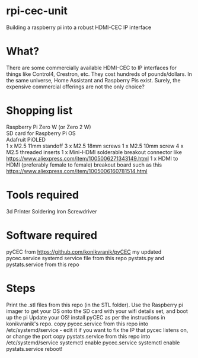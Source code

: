 # rpi-cec-unit
Building a raspberry pi into a robust HDMI-CEC IP interface

# What?
There are some commercially available HDMI-CEC to IP interfaces for things like Control4, Crestron, etc. They cost hundreds of pounds/dollars. In the same universe, Home Assistant and Raspberry Pis exist. Surely, the expensive commercial offerings are not the only choice?

# Shopping list
Raspberry Pi Zero W (or Zero 2 W)  
SD card for Raspberry Pi OS  
Adafruit PiOLED  
1 x M2.5 11mm standoff
3 x M2.5 18mm screws
1 x M2.5 10mm screw
4 x M2.5 threaded inserts
1 x Mini-HDMI solderable breakout connector like https://www.aliexpress.com/item/1005006271343149.html
1 x HDMI to HDMI (preferably female to female) breakout board such as this https://www.aliexpress.com/item/1005006160781514.html

# Tools required
3d Printer
Soldering Iron
Screwdriver

# Software required
pyCEC from https://github.com/konikvranik/pyCEC
my updated pycec.service systemd service file from this repo
pystats.py and pystats.service from this repo

# Steps
Print the .stl files from this repo (in the STL folder).
Use the Raspberry pi imager to get your OS onto the SD card with your wifi details set, and boot up the pi
Update your OS!
install pyCEC as per the instructions in konikvranik's repo.
copy pycec.service from this repo into /etc/systemd/service - edit it if you want to fix the IP that pycec listens on, or change the port
copy pystats.service from this repo into /etc/systemd/service
systemctl enable pycec.service
systemctl enable pystats.service
reboot!
